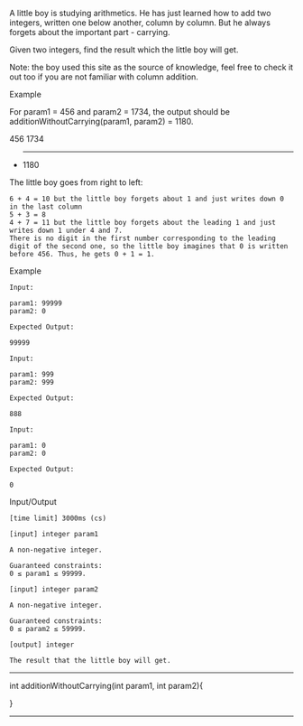 A little boy is studying arithmetics. He has just learned how to add two integers, written one below another, column by column. But he always forgets about the important part - carrying.

Given two integers, find the result which the little boy will get.

Note: the boy used this site as the source of knowledge, feel free to check it out too if you are not familiar with column addition.

Example

For param1 = 456 and param2 = 1734, the output should be
additionWithoutCarrying(param1, param2) = 1180.

   456
  1734
+ ____
  1180

The little boy goes from right to left:

    6 + 4 = 10 but the little boy forgets about 1 and just writes down 0 in the last column
    5 + 3 = 8
    4 + 7 = 11 but the little boy forgets about the leading 1 and just writes down 1 under 4 and 7.
    There is no digit in the first number corresponding to the leading digit of the second one, so the little boy imagines that 0 is written before 456. Thus, he gets 0 + 1 = 1.


Example

    Input:

    param1: 99999
    param2: 0

    Expected Output:

    99999

    Input:

    param1: 999
    param2: 999

    Expected Output:

    888

    Input:

    param1: 0
    param2: 0

    Expected Output:

    0

Input/Output

    [time limit] 3000ms (cs)

    [input] integer param1

    A non-negative integer.

    Guaranteed constraints:
    0 ≤ param1 ≤ 99999.

    [input] integer param2

    A non-negative integer.

    Guaranteed constraints:
    0 ≤ param2 ≤ 59999.

    [output] integer

    The result that the little boy will get.

********************************************************

int additionWithoutCarrying(int param1, int param2){


}

********************************************************
